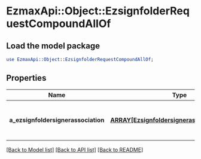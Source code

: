 # EzmaxApi::Object::EzsignfolderRequestCompoundAllOf

## Load the model package
```perl
use EzmaxApi::Object::EzsignfolderRequestCompoundAllOf;
```

## Properties
Name | Type | Description | Notes
------------ | ------------- | ------------- | -------------
**a_ezsignfoldersignerassociation** | [**ARRAY[EzsignfoldersignerassociationRequest]**](EzsignfoldersignerassociationRequest.md) | An array of signers that will be invited to sign the Ezsigndocuments | 

[[Back to Model list]](../README.md#documentation-for-models) [[Back to API list]](../README.md#documentation-for-api-endpoints) [[Back to README]](../README.md)


